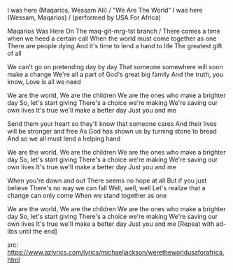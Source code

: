 I was here (Maqarios, Wessam Ali) / "We Are The World"
I was here (Wessam, Maqarios) / (performed by USA For Africa)

Maqarios Was Here On The maq-git-mrg-tst branch / There comes a time when we heed a certain call
When the world must come together as one
There are people dying
And it's time to lend a hand to life
The greatest gift of all

We can't go on pretending day by day
That someone somewhere will soon make a change
We're all a part of God's great big family
And the truth, you know,
Love is all we need

We are the world,
We are the children
We are the ones who make a brighter day
So, let's start giving
There's a choice we're making
We're saving our own lives
It's true we'll make a better day
Just you and me

Send them your heart so they'll know that someone cares
And their lives will be stronger and free
As God has shown us by turning stone to bread
And so we all must lend a helping hand

We are the world,
We are the children
We are the ones who make a brighter day
So, let's start giving
There's a choice we're making
We're saving our own lives
It's true we'll make a better day
Just you and me

When you're down and out
There seems no hope at all
But if you just believe
There's no way we can fall
Well, well, well
Let's realize that a change can only come
When we stand together as one

We are the world,
We are the children
We are the ones who make a brighter day
So, let's start giving
There's a choice we're making
We're saving our own lives
It's true we'll make a better day
Just you and me
[Repeat with ad-libs until the end]


src: https://www.azlyrics.com/lyrics/michaeljackson/weretheworldusaforafrica.html
